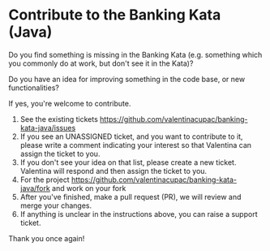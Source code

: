 # Contribute to the Banking Kata (Java)

Do you find something is missing in the Banking Kata (e.g. something which you commonly do at work, but don't see it in the Kata)?

Do you have an idea for improving something in the code base, or new functionalities?

If yes, you're welcome to contribute.

1. See the existing tickets https://github.com/valentinacupac/banking-kata-java/issues
2. If you see an UNASSIGNED ticket, and you want to contribute to it, please write a comment indicating your interest so that Valentina can assign the ticket to you. 
3. If you don't see your idea on that list, please create a new ticket. Valentina will respond and then assign the ticket to you.
5. For the project https://github.com/valentinacupac/banking-kata-java/fork and work on your fork
6. After you've finished, make a pull request (PR), we will review and merge your changes.
7. If anything is unclear in the instructions above, you can raise a support ticket.

Thank you once again!
